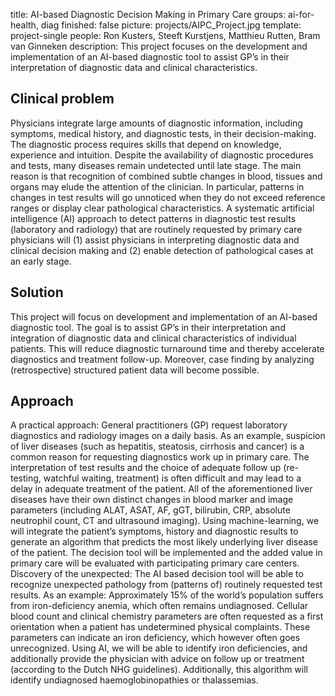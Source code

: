 title: AI-based Diagnostic Decision Making in Primary Care
groups: ai-for-health, diag
finished: false 
picture: projects/AIPC_Project.jpg
template: project-single
people: Ron Kusters, Steeft Kurstjens, Matthieu Rutten, Bram van Ginneken 
description: This project focuses on the development and implementation of an AI-based diagnostic tool to assist GP’s in their interpretation of diagnostic data and clinical characteristics.

## Clinical problem

Physicians integrate large amounts of diagnostic information, including symptoms, medical history, and diagnostic tests, in their decision-making. The diagnostic process requires skills that depend on knowledge, experience and intuition. Despite the availability of diagnostic procedures and tests, many diseases remain undetected until late stage. The main reason is that recognition of combined subtle changes in blood, tissues and organs may elude the attention of the clinician. In particular, patterns in changes in test results will go unnoticed when they do not exceed reference ranges or display clear pathological characteristics. A systematic artificial intelligence (AI) approach to detect patterns in diagnostic test results (laboratory and radiology) that are routinely requested by primary care physicians will (1) assist physicians in interpreting diagnostic data and clinical decision making and (2) enable detection of pathological cases at an early stage.

## Solution

This project will focus on development and implementation of an AI-based diagnostic tool. The goal is to assist GP’s in their interpretation and integration of diagnostic data and clinical characteristics of individual patients. This will reduce diagnostic turnaround time and thereby accelerate diagnostics and treatment follow-up. Moreover, case finding by analyzing (retrospective) structured patient data will become possible.

## Approach

A practical approach: General practitioners (GP) request laboratory diagnostics and radiology images on a daily basis. As an example, suspicion of liver diseases (such as hepatitis, steatosis, cirrhosis and cancer) is a common reason for requesting diagnostics work up in primary care. The interpretation of test results and the choice of adequate follow up (re-testing, watchful waiting, treatment) is often difficult and may lead to a delay in adequate treatment of the patient. All of the aforementioned liver diseases have their own distinct changes in blood marker and image parameters (including ALAT, ASAT, AF, gGT, bilirubin, CRP, absolute neutrophil count, CT and ultrasound imaging). Using machine-learning, we will integrate the patient’s symptoms, history and diagnostic results to generate an algorithm that predicts the most likely underlying liver disease of the patient. The decision tool will be implemented and the added value in primary care will be evaluated with participating primary care centers. Discovery of the unexpected: The AI based decision tool will be able to recognize unexpected pathology from (patterns of) routinely requested test results. As an example: Approximately 15% of the world’s population suffers from iron-deficiency anemia, which often remains undiagnosed. Cellular blood count and clinical chemistry parameters are often requested as a first orientation when a patient has undetermined physical complaints. These parameters can indicate an iron deficiency, which however often goes unrecognized. Using AI, we will be able to identify iron deficiencies, and additionally provide the physician with advice on follow up or treatment (according to the Dutch NHG guidelines). Additionally, this algorithm will identify undiagnosed haemoglobinopathies or thalassemias.


